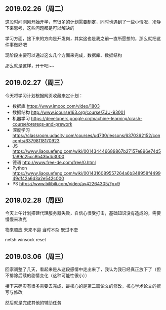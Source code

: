 
## 2019.02.26（周二）

这段时间刚刚开始开学，有很多的计划需要制定，同时也遇到了一些小情况，冷静下来思考，这些问题都是可以解决的

学习方面，接下来的方向是开发岗，其实这也是我之前一直所愿想的，那么就把这件事做好吧

现阶段主要可以通过这么几个方面来完成，数据库、数据结构

那么就是这样，开干吧~~

## 2019.02.27（周三）

今天将学习计划根据网页收藏来定计划：

  - 数据库 https://www.imooc.com/video/1803
  - 数据结构 http://www.icourse163.org/course/ZJU-93001
  - 机器学习 https://developers.google.cn/machine-learning/crash-course/prereqs-and-prework
  - 深度学习 https://classroom.udacity.com/courses/ud730/lessons/6370362152/concepts/63798118170923
  - JS https://www.liaoxuefeng.com/wiki/001434446689867b27157e896e74d51a89c25cc8b43bdb3000
  - 德语 http://www.free-de.com/free/0.html
  - Python https://www.liaoxuefeng.com/wiki/0014316089557264a6b348958f449949df42a6d3a2e542c000
  - PS https://www.bilibili.com/video/av42264305/?p=9

## 2019.02.28（周四）

今天上午计划搭建代理服务器失败，自信心很受打击，基础知识没有造成的，需要慢慢来攻克

物来顺应
未来不迎
当时不杂
既过不恋

netsh winsock reset

## 2019.03.06（周三）

回家调整了几天，看起来是从这段感情中走出来了，我认为我已经真正放下了（但不排除后续的剧情变化（这种可能性很小））

接下来确实有很多需要去完成，最核心的是第二篇论文的修改，核心学术论文的撰写与修改

然后就是完成其他的辅助任务

